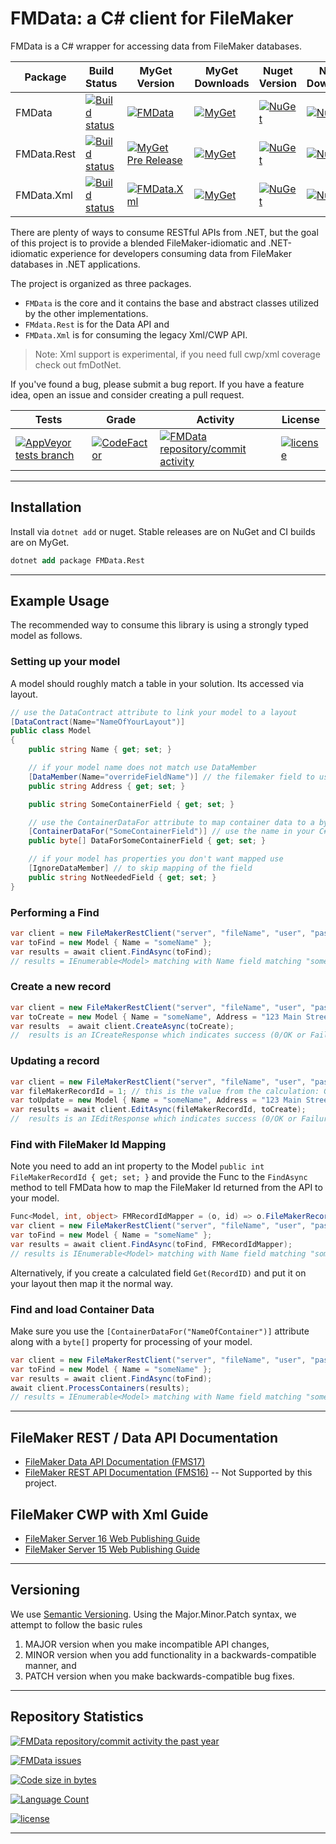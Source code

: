 # FMData: a C# client for FileMaker

FMData is a C# wrapper for accessing data from FileMaker databases.

| Package | Build Status |  MyGet Version | MyGet Downloads | Nuget Version | Nuget Downloads |
|---|---|---|---| --- | --- |
| FMData | [![Build status](https://ci.appveyor.com/api/projects/status/nnqby0f5rpcsl3uv?svg=true)](https://ci.appveyor.com/project/fuzzzerd/fmdata) | [![FMData](https://img.shields.io/myget/filemaker/vpre/FMData.svg?style=flat-square)](https://www.myget.org/feed/filemaker/package/nuget/FMData) | [![MyGet](https://img.shields.io/myget/filemaker/dt/fmdata.svg?style=flat-square)](https://www.myget.org/feed/filemaker/package/nuget/FMData) | [![NuGet](https://img.shields.io/nuget/v/FMData.svg?style=flat-square)](https://www.nuget.org/packages/FMData/) | [![NuGet](https://img.shields.io/nuget/dt/FMData.svg?style=flat-square)](https://www.nuget.org/packages/FMData/)|
| FMData.Rest | [![Build status](https://ci.appveyor.com/api/projects/status/nnqby0f5rpcsl3uv?svg=true)](https://ci.appveyor.com/project/fuzzzerd/fmdata) | [![MyGet Pre Release](https://img.shields.io/myget/filemaker/vpre/FMData.Rest.svg?style=flat-square)](https://www.myget.org/feed/filemaker/package/nuget/FMData.Rest) | [![MyGet](https://img.shields.io/myget/filemaker/dt/fmdata.rest.svg?style=flat-square)](https://www.myget.org/feed/filemaker/package/nuget/FMData.Rest) | [![NuGet](https://img.shields.io/nuget/v/FMData.Rest.svg?style=flat-square)](https://www.nuget.org/packages/FMData.Rest/) | [![NuGet](https://img.shields.io/nuget/dt/FMData.Rest.svg?style=flat-square)](https://www.nuget.org/packages/FMData.Rest/)|
| FMData.Xml  | [![Build status](https://ci.appveyor.com/api/projects/status/nnqby0f5rpcsl3uv?svg=true)](https://ci.appveyor.com/project/fuzzzerd/fmdata) | [![FMData.Xml](https://img.shields.io/myget/filemaker/vpre/FMData.Xml.svg?style=flat-square)](https://www.myget.org/feed/filemaker/package/nuget/FMData.Xml/) | [![MyGet](https://img.shields.io/myget/filemaker/dt/fmdata.xml.svg?style=flat-square)](https://www.myget.org/feed/filemaker/package/nuget/FMData.Xml/) | [![NuGet](https://img.shields.io/nuget/v/FMData.Xml.svg?style=flat-square)](https://www.nuget.org/packages/FMData.Xml/) | [![NuGet](https://img.shields.io/nuget/dt/FMData.Xml.svg?style=flat-square)](https://www.nuget.org/packages/FMData.Xml/)|

There are plenty of ways to consume RESTful APIs from .NET, but the goal of this project is to provide a blended FileMaker-idiomatic and .NET-idiomatic experience for developers consuming data from FileMaker databases in .NET applications.

The project is organized as three packages.

- `FMData` is the core and it contains the base and abstract classes utilized by the other implementations.
- `FMdata.Rest` is for the Data API and
- `FMData.Xml` is for consuming the legacy Xml/CWP API.

> Note: Xml support is experimental, if you need full cwp/xml coverage check out fmDotNet.

If you've found a bug, please submit a bug report. If you have a feature idea, open an issue and consider creating a pull request.

| Tests | Grade | Activity | License |
| ---- | ---- | ---- | ---- |
| [![AppVeyor tests branch](https://img.shields.io/?style=flat-square)](https://ci.appveyor.com/project/fuzzzerd/fmdata/build/tests) | [![CodeFactor](https://www.codefactor.io/repository/github/fuzzzerd/fmdata/badge/dev)](https://www.codefactor.io/repository/github/fuzzzerd/fmdata/overview/dev) | [![FMData repository/commit activity](https://img.shields.io/github/commit-activity/w/fuzzzerd/fmdata.svg?style=flat-square)](https://github.com/fuzzzerd/fmdata/commits/master)|[![license](https://img.shields.io/github/license/fuzzzerd/fmdata.svg?style=flat-square)](https://github.com/fuzzzerd/fmdata/blob/master/LICENSE) |

-----

## Installation

Install via `dotnet add` or nuget. Stable releases are on NuGet and CI builds are on MyGet.

```ps
dotnet add package FMData.Rest
```

-----

## Example Usage

The recommended way to consume this library is using a strongly typed model as follows.

### Setting up your model

A model should roughly match a table in your solution. Its accessed via layout.

```csharp
// use the DataContract attribute to link your model to a layout
[DataContract(Name="NameOfYourLayout")]
public class Model
{
    public string Name { get; set; }

    // if your model name does not match use DataMember
    [DataMember(Name="overrideFieldName")] // the filemaker field to use
    public string Address { get; set; }

    public string SomeContainerField { get; set; }

    // use the ContainerDataFor attribute to map container data to a byte[]
    [ContainerDataFor("SomeContainerField")] // use the name in your C# model
    public byte[] DataForSomeContainerField { get; set; }

    // if your model has properties you don't want mapped use
    [IgnoreDataMember] // to skip mapping of the field
    public string NotNeededField { get; set; }
}
```

### Performing a Find

```csharp
var client = new FileMakerRestClient("server", "fileName", "user", "pass"); // without .fmp12
var toFind = new Model { Name = "someName" };
var results = await client.FindAsync(toFind);
// results = IEnumerable<Model> matching with Name field matching "someName" as a FileMaker Findrequest.
```

### Create a new record

```csharp
var client = new FileMakerRestClient("server", "fileName", "user", "pass"); // without .fmp12
var toCreate = new Model { Name = "someName", Address = "123 Main Street" };
var results  = await client.CreateAsync(toCreate);
//  results is an ICreateResponse which indicates success (0/OK or Failure with FMS code/message)
```

### Updating a record

```csharp
var client = new FileMakerRestClient("server", "fileName", "user", "pass"); // without .fmp12
var fileMakerRecordId = 1; // this is the value from the calculation: Get(RecordID)
var toUpdate = new Model { Name = "someName", Address = "123 Main Street" };
var results = await client.EditAsync(fileMakerRecordId, toCreate);
//  results is an IEditResponse which indicates success (0/OK or Failure with FMS code/message)
```

### Find with FileMaker Id Mapping

Note you need to add an int property to the Model `public int FileMakerRecordId { get; set; }` and provide the Func to the `FindAsync` method to tell FMData how to map the FileMaker Id returned from the API to your model.

```csharp
Func<Model, int, object> FMRecordIdMapper = (o, id) => o.FileMakerRecordId = id;
var client = new FileMakerRestClient("server", "fileName", "user", "pass"); // without .fmp12
var toFind = new Model { Name = "someName" };
var results = await client.FindAsync(toFind, FMRecordIdMapper);
// results is IEnumerable<Model> matching with Name field matching "someName" as a FileMaker Findrequest.
```

Alternatively, if you create a calculated field `Get(RecordID)` and put it on your layout then map it the normal way.

### Find and load Container Data

Make sure you use the `[ContainerDataFor("NameOfContainer")]` attribute along with a `byte[]` property for processing of your model.

```csharp
var client = new FileMakerRestClient("server", "fileName", "user", "pass"); // without .fmp12
var toFind = new Model { Name = "someName" };
var results = await client.FindAsync(toFind);
await client.ProcessContainers(results);
// results = IEnumerable<Model> matching with Name field matching "someName" as a FileMaker Findrequest.
```

-----

## FileMaker REST / Data API Documentation

- [FileMaker Data API Documentation (FMS17)](http://fmhelp.filemaker.com/docs/17/en/dataapi/)
- [FileMaker REST API Documentation (FMS16)](https://fmhelp.filemaker.com/docs/16/en/restapi/) -- Not Supported by this project.

## FileMaker CWP with Xml Guide

- [FileMaker Server 16 Web Publishing Guide](https://fmhelp.filemaker.com/docs/16/en/fms16_cwp_guide.pdf)
- [FileMaker Server 15 Web Publishing Guide](https://fmhelp.filemaker.com/docs/15/en/fms15_cwp_guide.pdf)

-----

## Versioning

We use [Semantic Versioning](http://semver.org/). Using the Major.Minor.Patch syntax, we attempt to follow the basic rules

 1. MAJOR version when you make incompatible API changes,
 2. MINOR version when you add functionality in a backwards-compatible manner, and
 3. PATCH version when you make backwards-compatible bug fixes.

-----

## Repository Statistics

[![FMData repository/commit activity the past year](https://img.shields.io/github/commit-activity/y/fuzzzerd/fmdata.svg?style=flat-square)](https://github.com/fuzzzerd/fmdata/commits/master)

[![FMData issues](https://img.shields.io/github/issues/fuzzzerd/fmdata.svg?style=flat-square)](https://github.com/fuzzzerd/fmdata/issues)

[![Code size in bytes](https://img.shields.io/github/languages/code-size/fuzzzerd/fmdata.svg?style=flat-square)](https://github.com/fuzzzerd/fmdata/commits/master)

[![Language Count](https://img.shields.io/github/languages/count/fuzzzerd/fmdata.svg?style=flat-square)](https://github.com/fuzzzerd/fmdata/commits/master)

[![license](https://img.shields.io/github/license/fuzzzerd/fmdata.svg?style=flat-square)](https://github.com/fuzzzerd/fmdata/blob/master/LICENSE)

-----
